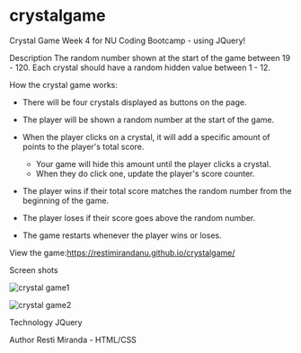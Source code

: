 # crystalgame 

Crystal Game
Week 4 for NU Coding Bootcamp - using JQuery!

Description
The random number shown at the start of the game between 19 - 120. Each crystal should have a random hidden value between 1 - 12.

How the crystal game works:

   * There will be four crystals displayed as buttons on the page.

   * The player will be shown a random number at the start of the game.

   * When the player clicks on a crystal, it will add a specific amount of points to the player's total score. 

     * Your game will hide this amount until the player clicks a crystal.
     * When they do click one, update the player's score counter.

   * The player wins if their total score matches the random number from the beginning of the game.

   * The player loses if their score goes above the random number.

   * The game restarts whenever the player wins or loses.

View the game:https://restimirandanu.github.io/crystalgame/


Screen shots


![crystal game1](https://user-images.githubusercontent.com/43328718/49694490-b48e9a00-fb50-11e8-96ff-a06925981e94.PNG)

![crystal game2](https://user-images.githubusercontent.com/43328718/49694492-bce6d500-fb50-11e8-9e8a-378fec2435c2.PNG)




Technology
JQuery


Author
Resti Miranda - HTML/CSS



